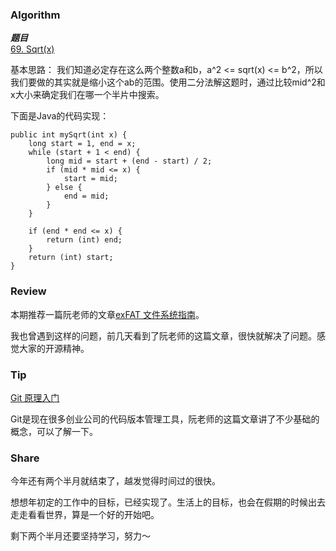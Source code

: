 ### Algorithm

 ***题目***  
[69. Sqrt(x)](https://leetcode.com/problems/sqrtx/) 

基本思路：
我们知道必定存在这么两个整数a和b，a^2 <= sqrt(x) <= b^2，所以我们要做的其实就是缩小这个ab的范围。使用二分法解这题时，通过比较mid^2和x大小来确定我们在哪一个半片中搜索。

下面是Java的代码实现：

```
public int mySqrt(int x) {
    long start = 1, end = x;
    while (start + 1 < end) {
        long mid = start + (end - start) / 2;
        if (mid * mid <= x) {
            start = mid;
        } else {
            end = mid;
        }
    }

    if (end * end <= x) {
        return (int) end;
    }
    return (int) start;
}
```

### Review

本期推荐一篇阮老师的文章[exFAT 文件系统指南](http://www.ruanyifeng.com/blog/2018/10/exfat.html)。

我也曾遇到这样的问题，前几天看到了阮老师的这篇文章，很快就解决了问题。感觉大家的开源精神。

### Tip

[Git 原理入门](http://www.ruanyifeng.com/blog/2018/10/git-internals.html)

Git是现在很多创业公司的代码版本管理工具，阮老师的这篇文章讲了不少基础的概念，可以了解一下。

### Share

今年还有两个半月就结束了，越发觉得时间过的很快。

想想年初定的工作中的目标，已经实现了。生活上的目标，也会在假期的时候出去走走看看世界，算是一个好的开始吧。

剩下两个半月还要坚持学习，努力～